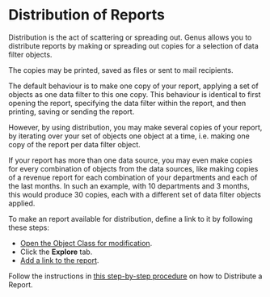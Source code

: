 # Distribution of Reports

Distribution is the act of scattering or spreading out. Genus allows you to distribute reports by making or spreading out copies for a selection of data filter objects.

The copies may be printed, saved as files or sent to mail recipients.

The default behaviour is to make one copy of your report, applying a set of objects as one data filter to this one copy. This behaviour is identical to first opening the report, specifying the data filter within the report, and then printing, saving or sending the report.

However, by using distribution, you may make several copies of your report, by iterating over your set of objects one object at a time, i.e. making one copy of the report per data filter object.

If your report has more than one data source, you may even make copies for every combination of objects from the data sources, like making copies of a revenue report for each combination of your departments and each of the last months. In such an example, with 10 departments and 3 months, this would produce 30 copies, each with a different set of data filter objects applied.

To make an report available for distribution, define a link to it by following these steps:

*   [Open the Object Class for modification](../../../../data/object-class/modify-an-object-or-identifier-domain/index.md).
*   Click the **Explore** tab.
*   [Add a link to the report](../../../../data/object-class/modify-an-object-or-identifier-domain/explore.md).

Follow the instructions in [this step-by-step procedure](../../../../../../users/analyze-report-and-discover/report/export-or-distribute-a-report.md) on how to Distribute a Report.